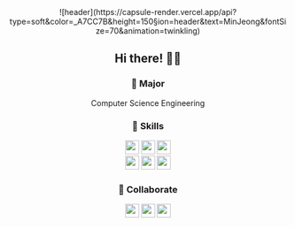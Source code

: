 <div align="center">
![header](https://capsule-render.vercel.app/api?type=soft&color=_A7CC7B&height=150&section=header&text=MinJeong&fontSize=70&animation=twinkling)

## Hi there! 👋🏻
  
### 🚀 Major
Computer Science Engineering

### 🔨 Skills
<a href="#"><img src="https://img.shields.io/badge/C++-00599C?style=flat-square&logo=C%2B%2B&logoColor=white" height="25px"/></a>
<a href="#"><img src="https://img.shields.io/badge/Python-3776AB?style=flat-square&logo=Python&logoColor=white" height="25px"/></a>
<a href="#"><img src="https://img.shields.io/badge/Kotlin-0095D5?style=flat-square&logo=Kotlin&logoColor=white" height="25px"/></a>
  <br>
  <a href="#"><img src="https://img.shields.io/badge/HTML-E34F26?style=flat-square&logo=HTML5&logoColor=white" height="25px"/></a>
<a href="#"><img src="https://img.shields.io/badge/CSS-1572B6?style=flat-square&logo=CSS3&logoColor=white" height="25px"/></a>
<a href="#"><img src="https://img.shields.io/badge/JavaScript-F7D71E?style=flat-square&logo=JavaScript&logoColor=white" height="25px"/></a>
 
### 🧤 Collaborate
<a href="#"><img src="https://img.shields.io/badge/Git-F05032?style=flat-square&logo=Git&logoColor=white" height="25px"/></a>
<a href="#"><img src="https://img.shields.io/badge/Slack-4A154B?style=flat-square&logo=Slack&logoColor=white" height="25px"/></a>
<a href="#"><img src="https://img.shields.io/badge/Notion-000000?style=flat-square&logo=Notion&logoColor=white" height="25px"/></a>
</div>
